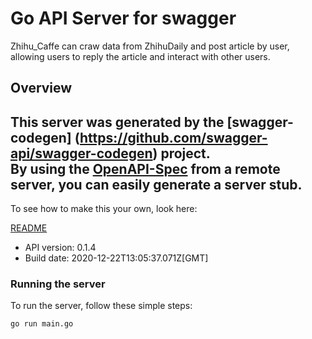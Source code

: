 # Go API Server for swagger

Zhihu_Caffe can craw data from ZhihuDaily and post article by user,  allowing users to reply the article and interact with other users.

## Overview
This server was generated by the [swagger-codegen]
(https://github.com/swagger-api/swagger-codegen) project.  
By using the [OpenAPI-Spec](https://github.com/OAI/OpenAPI-Specification) from a remote server, you can easily generate a server stub.  
-

To see how to make this your own, look here:

[README](https://github.com/swagger-api/swagger-codegen/blob/master/README.md)

- API version: 0.1.4
- Build date: 2020-12-22T13:05:37.071Z[GMT]


### Running the server
To run the server, follow these simple steps:

```
go run main.go
```

